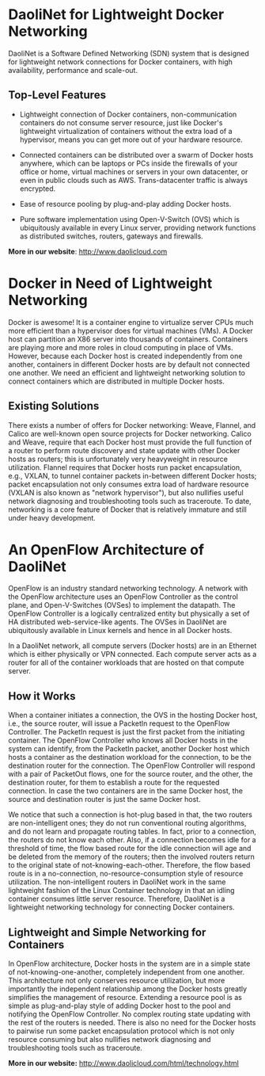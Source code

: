 DaoliNet for Lightweight Docker Networking
=================

DaoliNet is a Software Defined Networking (SDN) system that is designed for lightweight network connections for Docker containers, with high availability, performance and scale-out.

Top-Level Features
------------------
* Lightweight connection of Docker containers, non-communication containers do not consume server resource, just like Docker's lightweight virtualization of containers without the extra load of a hypervisor, means you can get more out of your hardware resource.

* Connected containers can be distributed over a swarm of Docker hosts anywhere, which can be laptops or PCs inside the firewalls of your office or home, virtual machines or servers in your own datacenter, or even in public clouds such as AWS. Trans-datacenter traffic is always encrypted.

* Ease of resource pooling by plug-and-play adding Docker hosts.

* Pure software implementation using Open-V-Switch (OVS) which is ubiquitously available in every Linux server, providing network functions as distributed switches, routers, gateways and firewalls.

**More in our website**:  http://www.daolicloud.com

Docker in Need of Lightweight Networking
=================

Docker is awesome! It is a container engine to virtualize server CPUs much more efficient than a hypervisor does for virtual machines (VMs). A Docker host can partition an X86 server into thousands of containers. Containers are playing more and more roles in cloud computing in place of VMs. However, because each Docker host is created independently from one another, containers in different Docker hosts are by default not connected one another. We need an efficient and lightweight networking solution to connect containers which are distributed in multiple Docker hosts.

Existing Solutions
------------------
There exists a number of offers for Docker networking: Weave, Flannel, and Calico are well-known open source projects for Docker networking. Calico and Weave, require that each Docker host must provide the full function of a router to perform route discovery and state update with other Docker hosts as routers; this is unfortunately very heavyweight in resource utilization. Flannel requires that Docker hosts run packet encapsulation, e.g., VXLAN, to tunnel container packets in-between different Docker hosts; packet encapsulation not only consumes extra load of hardware resource (VXLAN is also known as "network hypervisor"), but also nullifies useful network diagnosing and troubleshooting tools such as traceroute. To date, networking is a core feature of Docker that is relatively immature and still under heavy development.


An OpenFlow Architecture of DaoliNet
=========
OpenFlow is an industry standard networking technology. A network with the OpenFlow architecture uses an OpenFlow Controller as the control plane, and Open-V-Switches (OVSes) to implement the datapath. The OpenFlow Controller is a logically centralized entity but physically a set of HA distributed web-service-like agents. The OVSes in DaoliNet are ubiquitously available in Linux kernels and hence in all Docker hosts.

In a DaoliNet network, all compute servers (Docker hosts) are in an Ethernet which is either physically or VPN connected. Each compute server acts as a router for all of the container workloads that are hosted on that compute server.

How it Works
------------
When a container initiates a connection, the OVS in the hosting Docker host, i.e., the source router, will issue a PacketIn request to the OpenFlow Controller. The PacketIn request is just the first packet from the initiating container. The OpenFlow Controller who knows all Docker hosts in the system can identify, from the PacketIn packet, another Docker host which hosts a container as the destination workload for the connection, to be the destination router for the connection. The OpenFlow Controller will respond with a pair of PacketOut flows, one for the source router, and the other, the destination router, for them to establish a route for the requested connection. In case the two containers are in the same Docker host, the source and destination router is just the same Docker host.

We notice that such a connection is hot-plug based in that, the two routers are non-intelligent ones; they do not run conventional routing algorithms, and do not learn and propagate routing tables. In fact, prior to a connection, the routers do not know each other. Also, if a connection becomes idle for a threshold of time, the flow based route for the idle connection will age and be deleted from the memory of the routers; then the involved routers return to the original state of not-knowing-each-other. Therefore, the flow based route is in a no-connection, no-resource-consumption style of resource utilization. The non-intelligent routers in DaoliNet work in the same lightweight fashion of the Linux Container technology in that an idling container consumes little server resource. Therefore, DaoliNet is a lightweight networking technology for connecting Docker containers.

Lightweight and Simple Networking for Containers
----------
In OpenFlow architecture, Docker hosts in the system are in a simple state of not-knowing-one-another, completely independent from one another. This architecture not only conserves resource utilization, but more importantly the independent relationship among the Docker hosts greatly simplifies the management of resource. Extending a resource pool is as simple as plug-and-play style of adding Docker host to the pool and notifying the OpenFlow Controller. No complex routing state updating with the rest of the routers is needed. There is also no need for the Docker hosts to pairwise run some packet encapsulation protocol which is not only resource consuming but also nullifies network diagnosing and troubleshooting tools such as traceroute.

**More in our website:** http://www.daolicloud.com/html/technology.html
